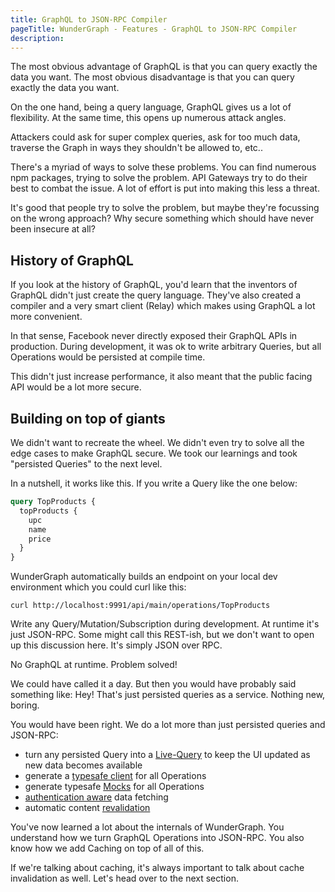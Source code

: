 ```yaml
---
title: GraphQL to JSON-RPC Compiler
pageTitle: WunderGraph - Features - GraphQL to JSON-RPC Compiler
description:
---
```


The most obvious advantage of GraphQL is that you can query exactly the data you want.
The most obvious disadvantage is that you can query exactly the data you want.

On the one hand, being a query language, GraphQL gives us a lot of flexibility.
At the same time, this opens up numerous attack angles.

Attackers could ask for super complex queries, ask for too much data, traverse the Graph in ways they shouldn't be allowed to, etc..

There's a myriad of ways to solve these problems. You can find numerous npm packages, trying to solve the problem.
API Gateways try to do their best to combat the issue.
A lot of effort is put into making this less a threat.

It's good that people try to solve the problem, but maybe they're focussing on the wrong approach?
Why secure something which should have never been insecure at all?

## History of GraphQL

If you look at the history of GraphQL, you'd learn that the inventors of GraphQL didn't just create the query language.
They've also created a compiler and a very smart client (Relay) which makes using GraphQL a lot more convenient.

In that sense, Facebook never directly exposed their GraphQL APIs in production.
During development, it was ok to write arbitrary Queries, but all Operations would be persisted at compile time.

This didn't just increase performance, it also meant that the public facing API would be a lot more secure.

## Building on top of giants

We didn't want to recreate the wheel.
We didn't even try to solve all the edge cases to make GraphQL secure.
We took our learnings and took "persisted Queries" to the next level.

In a nutshell, it works like this. If you write a Query like the one below:

```graphql
query TopProducts {
  topProducts {
    upc
    name
    price
  }
}
```

WunderGraph automatically builds an endpoint on your local dev environment which you could curl like this:

```shell
curl http://localhost:9991/api/main/operations/TopProducts
```

Write any Query/Mutation/Subscription during development.
At runtime it's just JSON-RPC.
Some might call this REST-ish, but we don't want to open up this discussion here.
It's simply JSON over RPC.

No GraphQL at runtime. Problem solved!

We could have called it a day.
But then you would have probably said something like:
Hey! That's just persisted queries as a service.
Nothing new, boring.

You would have been right.
We do a lot more than just persisted queries and JSON-RPC:

- turn any persisted Query into a [Live-Query](/docs/features/live-queries) to keep the UI updated as new data becomes available
- generate a [typesafe client](/docs/features/generated-clients-sdks) for all Operations
- generate typesafe [Mocks](/docs/features/type-safe-mocking) for all Operations
- [authentication aware](/docs/features/authentication-aware-data-fetching) data fetching
- automatic content [revalidation](/docs/features/automatic-content-revalidation-with-etags)

You've now learned a lot about the internals of WunderGraph.
You understand how we turn GraphQL Operations into JSON-RPC.
You also know how we add Caching on top of all of this.

If we're talking about caching, it's always important to talk about cache invalidation as well.
Let's head over to the next section.
